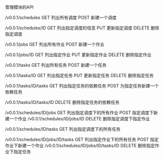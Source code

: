 
管理模块的API

/v0.0.1/schedules
	GET  列出所有调度
	POST 新建一个调度

/v0.0.1/schedules/ID
	GET  列出指定调度的信息
	PUT 更新指定调度
	DELETE 删除指定调度


/v0.0.1/jobs
	GET  列出所有作业
	POST 新建一个作业

/v0.0.1/jobs/ID
	GET  列出指定作业
	PUT 更新指定作业
	DELETE 删除指定作业


/v0.0.1/tasks
	GET  列出所有任务
	POST 新建一个任务

/v0.0.1/tasks/ID
	GET  列出指定任务
	PUT 更新指定任务
	DELETE 删除指定任务

/v0.0.1/tasks/ID/tasks
	GET  列出指定任务的依赖任务
	POST 为指定任务新建一个依赖任务

/v0.0.1/tasks/ID/tasks/ID
	DELETE 删除指定任务的依赖任务

/v0.0.1/schedules/ID/jobs
	GET  列出指定调度下的所有作业
	POST 指定调度下新建一个作业
/v0.0.1/schedules/ID/jobs/ID
	DELETE 删除指定调度下指定作业


/v0.0.1/schedules/ID/tasks
	GET  列出指定调度下的所有任务

/v0.0.1/schedules/ID/jobs/ID/tasks
	GET  列出指定作业下的所有任务
	POST 指定作业下新建一个作业
/v0.0.1/schedules/ID/jobs/ID/tasks/ID
	DELETE 删除指定作业下指定任务


